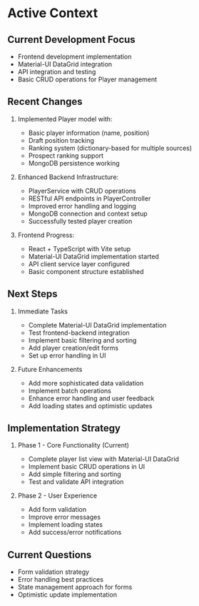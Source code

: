 # Active Context

## Current Development Focus
- Frontend development implementation
- Material-UI DataGrid integration
- API integration and testing
- Basic CRUD operations for Player management

## Recent Changes
1. Implemented Player model with:
   - Basic player information (name, position)
   - Draft position tracking
   - Ranking system (dictionary-based for multiple sources)
   - Prospect ranking support
   - MongoDB persistence working

2. Enhanced Backend Infrastructure:
   - PlayerService with CRUD operations
   - RESTful API endpoints in PlayerController
   - Improved error handling and logging
   - MongoDB connection and context setup
   - Successfully tested player creation

3. Frontend Progress:
   - React + TypeScript with Vite setup
   - Material-UI DataGrid implementation started
   - API client service layer configured
   - Basic component structure established

## Next Steps
1. Immediate Tasks
   - Complete Material-UI DataGrid implementation
   - Test frontend-backend integration
   - Implement basic filtering and sorting
   - Add player creation/edit forms
   - Set up error handling in UI

2. Future Enhancements
   - Add more sophisticated data validation
   - Implement batch operations
   - Enhance error handling and user feedback
   - Add loading states and optimistic updates

## Implementation Strategy
1. Phase 1 - Core Functionality (Current)
   - Complete player list view with Material-UI DataGrid
   - Implement basic CRUD operations in UI
   - Add simple filtering and sorting
   - Test and validate API integration

2. Phase 2 - User Experience
   - Add form validation
   - Improve error messages
   - Implement loading states
   - Add success/error notifications

## Current Questions
- Form validation strategy
- Error handling best practices
- State management approach for forms
- Optimistic update implementation
